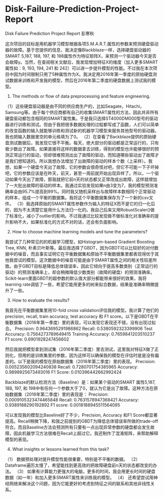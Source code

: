 # Disk-Failure-Prediction-Project-Report
Disk Failure Prediction Project Report
彭寒秋

这次项目的目标是用机器学习模型根据各项S.M.A.R.T.属性的参数来预测硬盘驱动器的故障。基于您提供的信息，我决定像Blackblaze一样，选择硬盘驱动器的SMART 5,187, 188, 197, 和 198属性作为特征矩阵X，来预测一个驱动器今天是否会故障y。当然，在查阅相关文献后，我发现增加特征X的维度（加入更多SMART属性如：9, 193, 194, 241 和 242）可以进一步提升模型的性能。不过我在本次项目中因为时间限制只用了5种属性作为X。我决定用2016年第一季度的原始硬盘测试数据来训练和开发我的模型，然后在2016年第二季度的硬盘数据上测试我的模型。

1.	The methods or flow of data preprocessing and feature engineering.

（1）这些硬盘驱动器是由不同的供应商生产的，比如Seagate，Hitachi，Samsung等。由于每个供应商都有自己的收集SMART属性的方法，因此并非所有硬盘驱动都包含相同的SMART属性集。于是我只选择ST4000DM000型号的驱动器进行训练和测试。但由于我把很多数据处理的过程都写成了函数，人们可以简单的改变函数的输入就能够训练和测试新的机器学习模型来服务其他型号的驱动器。我也把输入数据里空的单元格填为了0。
（2）在查看了Backblaze提供的原始硬盘测试数据后，我发现它很不平衡。每天，绝大部分的驱动都是正常运行的，只有极少数出了故障。如果直接将这样的数据拿去训练，得到的模型也许能够很好的预测正常运行的驱动，但却很难预测出出了故障的驱动，而知道哪些驱动出了故障才是我们想知道的。所以我想办法增加了出故障的驱动的样本个数（上采样）。我想，如果一个硬盘今天出了故障，它的参数会很奇怪对吧，但它不可能一下子坏掉吧，它的参数应该是在昨天，前天，甚至一周前就开始出现异样了。所以，一个驱动如果今天出了故障，那我就把它前n天的状态都又正常改成出故障，这样就增加了一大批出故障的驱动的样本。我通过实验发现如果n由3变为7，我的模型预测准确率会由95.7%提高到99%。同时我又随机采样出与故障样本数相同个正常驱动的样本，组成一个平衡的数据集。我将这个平衡数据集保存为了一个新的csv文件。
（3）我选择原始的SMART属性参数作为输入的特征X而不是它的归一化后的，因为不太清楚它是用什么方法归一化的。我自己后来又用RobustScaler()做了标准化，减小了outlier的影响。不过我通过比较发现做不做标准化对准确率的提升影响不大，如果标准化的方式不对的话，还会有负面影响。

2.	How to choose machine learning models and tune the parameters?

我尝试了几种常见的的机器学习模型，如Histogram-based Gradient Boosting Tree, KNN, 朴素贝叶斯等。最后我选择了GBDT，因为GBDT可以比较好的对付数据中的噪音，而且事实证明它在平衡数据集和原始不平衡数据集里都表现得优于其他我尝试的模型。这次数据中的噪音可能是由于SMART属性之间的相关性较差所致。由于GBDT目标是降低总体错误率，因此它倾向于提高多数类别（正常运行的驱动）的预测准确率上，却会稍微降低少数类别（故障的硬盘）的预测准确率。Scikit-learn里面GBDT的超参数的默认值大部分都能带来很好的效果，我将learning rate调低了一些，希望它能用更多的树来拟合数据，结果是准确率稍微提升了一些。

3.   How to evaluate the results?

我首先在平衡数据集里用10-fold cross validation评估我的模型。我计算了他们的
precision, recall, train accuracy, test accuracy 和 F1 score。以下是GBDT在平衡数据集（2016年第一季度）里的表现，可以发现它表现还不错，没有出现过拟合。
Precision: 0.9643695291986862 
Recall: 0.5380592323399906 
Test Accuracy: 0.7564273789649415 
Training Accuracy: 0.7659841203510237 
F1 score: 0.6901928247456602 

然后我就把模型拿到测试集（2016年第二季度）里去测试，这里我对特征X做了正则化，但用的是训练集里的参数，因为这样可以确保我的模型在评估时是是没有偏差的。以下是我的模型在原始数据集（2016年第二季度）里的表现。
Precision: 0.005235602094240838
Recall: 0.7280701754385965
Accuracy: 0.9898925673493016
F1 Score: 0.010396442662992424

Backblaze的默认检测方法（Baseline）是：如果某个驱动的SMART 属性5,187, 188, 197, 和 198中有任何一个参数大于了0，就认为它是出了故障。这种方法在原始数据集（2016年第二季度）里的表现是：
Precision: 0.0009105323474465848
Recall: 0.7631578947368421
Accuracy: 0.9389188290192892
F1 score: 0.0018188945511564095

可以发现我的模型比Baseline好了不少，Precision, Accuracy 和F1 Score都显著提高。Recall稍微下降，和我之前提到的GBDT为降低总体错误率所做的trade-off符合。而且Baseline方法会预测所有只要有一点出现异常参数的硬盘都会发生故障，因此机器学习方法很难在Recall上超过它。我还制作了混淆矩阵，来帮助解释模型的表现。

4.   What insights or lessons learned from this task?

（1）	数据预处理对提升模型性能很重要，特别是不平衡的数据。
（2）	Dataframe遍历太慢了，希望能找到更高效的把故障硬盘前n天的状态都改变的办法。
（3）	如果有计算能力更强大的电脑，更多的时间，我会用更长时间的硬盘数据（如一年）和加入更多SMART属性来训练我的模型。
（4）	还希望尝试用神经网络来解决这个问题，因为它能更好的考虑到特征之间的联系和其他非线性关系。
